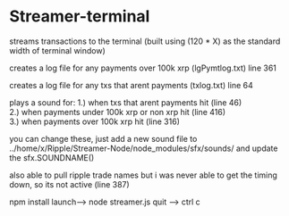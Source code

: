 # Streamer-terminal

streams transactions to the terminal (built using (120 * X) as the standard width of terminal window)

creates a log file for any payments over 100k xrp (lgPymtlog.txt) line 361

creates a log file for any txs that arent payments (txlog.txt) line 64

plays a sound for:
  1.) when txs that arent payments hit (line 46)   
  2.) when payments under 100k xrp or non xrp hit (line 416)   
  3.) when payments over 100k xrp hit (line 316)   
  
  you can change these, just add a new sound file to ../home/x/Ripple/Streamer-Node/node_modules/sfx/sounds/
  and update the sfx.SOUNDNAME()
  
  also able to pull ripple trade names but i was never able to get the timing down, so its not active (line 387)
  
  npm install 
  launch--> node streamer.js
  quit --> ctrl c


